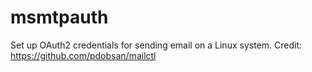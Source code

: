 # msmtpauth
Set up OAuth2 credentials for sending email on a Linux system. Credit: https://github.com/pdobsan/mailctl

